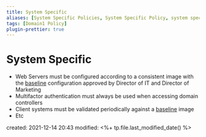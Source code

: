 ```yaml
---
title: System Specific
aliases: [System Specific Policies, System Specific Policy, system specific, system specific policies, system specific policy]
tags: [Domain1 Policy]
plugin-prettier: true
---
```


# System Specific

- Web Servers must be configured according to a consistent image with the [baseline](notes/CISSP/Domain%201/Information%20Security%20Program/Baselines) configuration approved by Director of IT and Director of Marketing
- Multifactor authentication must always be used when accessing domain controllers
- Client systems must be validated periodically against a [baseline](notes/CISSP/Domain%201/Information%20Security%20Program/Baselines) image
- Etc

created: 2021-12-14 20:43
modified: <%+ tp.file.last_modified_date() %>
